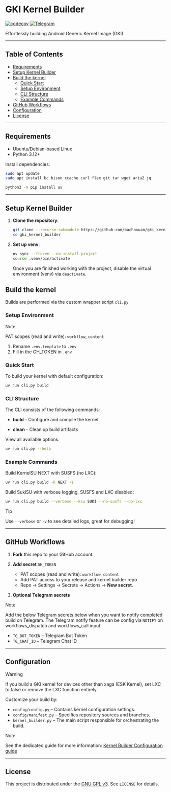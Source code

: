 # GKI Kernel Builder

[![codecov](https://codecov.io/gh/bachnxuan/gki_kernel_builder/graph/badge.svg?token=EYKHK1OOC4)](https://codecov.io/gh/bachnxuan/gki_kernel_builder) [![Telegram](https://img.shields.io/badge/Telegram-2CA5E0?logo=telegram&logoColor=white)](https://t.me/xaga_kernel)

Effortlessly building Android Generic Kernel Image (GKI).

---

## Table of Contents

- [Requirements](#requirements)
- [Setup Kernel Builder](#setup-kernel-builder)
- [Build the kernel](#build-the-kernel)
  - [Quick Start](#quick-start)
  - [Setup Environment](#setup-environment)
  - [CLI Structure](#cli-structure)
  - [Example Commands](#example-commands)
- [GitHub Workflows](#github-workflows)
- [Configuration](#configuration)
- [License](#license)

---

## Requirements

- Ubuntu/Debian-based Linux
- Python 3.12+

Install dependencies:

```bash
sudo apt update
sudo apt install bc bison ccache curl flex git tar wget aria2 jq

python3 -m pip install uv
```

---

## Setup Kernel Builder

1. **Clone the repository**:

   ```bash
   git clone --recurse-submodule https://github.com/bachnxuan/gki_kernel_builder.git
   cd gki_kernel_builder
   ```

2. **Set up venv**:

   ```bash
   uv sync --frozen --no-install-project
   source .venv/bin/activate
   ```

   Once you are finished working with the project, disable the virtual environment (venv) via `deactivate`.

## Build the kernel

Builds are performed via the custom wrapper script `cli.py`

### Setup Environment

> [!NOTE]
> PAT scopes (read and write): `workflow`, `content`

1. Rename `.env.template` to `.env`
2. Fill in the GH_TOKEN in `.env`

### Quick Start

To build your kernel with default configuration:

```bash
uv run cli.py build
```

### CLI Structure

The CLI consists of the following commands:

- **build** - Configure and compile the kernel

- **clean** - Clean up build artifacts

View all available options:

```bash
uv run cli.py --help
```

### Example Commands

Build KernelSU NEXT with SUSFS (no LXC):

```bash
uv run cli.py build -k NEXT -s
```

Build SukiSU with verbose logging, SUSFS and LXC disabled:

```bash
uv run cli.py build --verbose --ksu SUKI --no-susfs --no-lxc
```

> [!TIP]
> Use `--verbose` or `-v` to see detailed logs, great for debugging!

---

## GitHub Workflows

1. **Fork** this repo to your GitHub account.

2. **Add secret** `GH_TOKEN`

   - PAT scopes (read and write): `workflow`, `content`
   - Add PAT access to your release and kernel builder repo
   - Repo → Settings → Secrets → Actions → **New secret**.

3. **Optional Telegram secrets**

> [!NOTE]
> Add the below Telegram secrets below when you want to notify completed build on Telegram.
> The Telegram notify feature can be config via `NOTIFY` on workflows_dispatch and workflows_call input.

- `TG_BOT_TOKEN` – Telegram Bot Token
- `TG_CHAT_ID` – Telegram Chat ID

---

## Configuration

> [!WARNING]
> If you build a GKI kernel for devices other than xaga (ESK Kernel), set LXC to false or remove the LXC function entirely.

Customize your build by:

- `config/config.py` – Contains kernel configuration settings.
- `config/manifest.py` – Specifies repository sources and branches.
- `kernel_builder.py` – The main script responsible for orchestrating the build.

> [!NOTE]
> See the dedicated guide for more information: [Kernel Builder Configuration guide](https://github.com/bachnxuan/gki_kernel_builder/tree/master/kernel_builder/config)

---

## License

This project is distributed under the [GNU GPL v3](https://www.gnu.org/licenses/gpl-3.0.en.html). See `LICENSE` for details.
